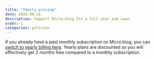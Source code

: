 ```yaml
---
title: "Yearly pricing"
date: 2019-08-16
description: Support Micro.blog for a full year and save.
order: 1
categories: policies
---
```


If you already have a paid monthly subscription on Micro.blog, you can [switch to yearly billing here](https://micro.blog/account/yearly). Yearly plans are discounted so you will effectively get 2 months free compared to a monthly subscription.
